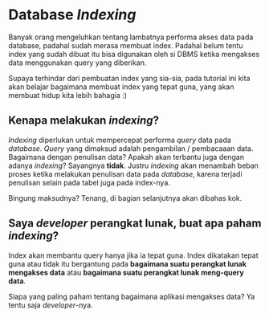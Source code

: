 # Database _Indexing_
Banyak orang mengeluhkan tentang lambatnya performa akses data pada database, padahal sudah merasa membuat index. 
Padahal belum tentu index yang sudah dibuat itu bisa digunakan oleh si DBMS ketika mengakses data menggunakan query yang diberikan.

Supaya terhindar dari pembuatan index yang sia-sia, pada tutorial ini kita akan belajar bagaimana membuat index yang tepat guna, yang akan membuat hidup kita lebih bahagia :)

## Kenapa melakukan _indexing_?

_Indexing_ diperlukan untuk mempercepat performa _query_ data pada _database_. _Query_ yang dimaksud adalah pengambilan / pembacaaan data.
Bagaimana dengan penulisan data? Apakah akan terbantu juga dengan adanya _indexing_? Sayangnya **tidak**. 
Justru _indexing_ akan menambah beban proses ketika melakukan penulisan data pada _database_, karena terjadi penulisan selain pada tabel juga pada index-nya.

Bingung maksudnya? Tenang, di bagian selanjutnya akan dibahas kok. 

## Saya _developer_ perangkat lunak, buat apa paham _indexing_?
Index akan membantu query hanya jika ia tepat guna. Index dikatakan tepat guna atau tidak itu bergantung pada **bagaimana suatu perangkat lunak
mengakses data** atau **bagaimana suatu perangkat lunak meng-query data**.

Siapa yang paling paham tentang bagaimana aplikasi mengakses data? Ya tentu saja _developer_-nya.
